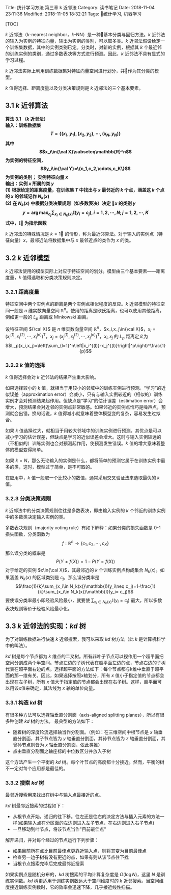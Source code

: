 Title: 统计学习方法 第三章 k 近邻法
Category: 读书笔记
Date: 2018-11-04 23:11:36
Modified: 2018-11-05 18:32:21
Tags: 统计学习, 机器学习

[TOC]

$k$ 近邻法（$k$-nearest neighbor，$k$-NN）是一种基本分类与回归方法。$k$ 近邻法的输入为实例的特征向量，输出为实例的类别，可以取多类。$k$ 近邻法假设给定一个训练集数据，其中的实例类别已定。分类时，对新的实例，根据其 $k$ 个最近邻的训练实例的类别，通过多数表决等方式进行预测。因此，$k$ 近邻法不具有显式的学习过程。

$k$ 近邻法实际上利用训练数据集对特征向量空间进行划分，并作为其分类的模型。

$k$ 值得选择、距离度量以及分类决策规则是 $k$ 近邻法的三个基本要素。

## 3.1 $k$ 近邻算法

**算法 3.1 （$k$ 近邻法）  
输入：训练数据集
$$T=\{(x_1,y_1),(x_2,y_2),\cdots,(x_N,y_N)\}$$
其中
$$x_i\in{\cal X}\subseteq\mathbb{R}^n$$
为实例的特征空间，
$$y_i\in{\cal Y}=\{c_1,c_2,\cdots,c_K\}$$
为实例的类别；
实例特征向量 $x$  
输出：实例 $x$ 所属的类 $y$  
(1) 根据给定的距离度量，在训练集 $T$ 中找出与 $x$ 最邻近的 $k$ 个点，涵盖这 $k$ 个点的 $x$ 的邻域记作 $N_k(x)$  
(2) 在 $N_k(x)$  中根据分类决策规则（如多数表决）决定 $x$ 的类别 $y$
$$y=\arg\max_{c_j}\sum_{x_i\in N_k(x)}\mathbb{I}(y_i=c_j),i=1,2,\cdots,N; j=1,2,\cdots,K$$
式中，$\mathbb{I}$ 为指示函数**

$k$ 近邻法的特殊情况是 $k=1$ 的情形，称为最近邻算法。对于输入的实例点（特征向量）$x$，最邻近法将数据集中与 $x$ 最邻近点的类作为 $x$ 的类。

## 3.2 $k$ 近邻模型

$k$ 近邻法使用的模型实际上对应于特征空间的划分。模型由三个基本要素——距离度量，$k$ 值得选取和分类决策规则决定。

### 3.2.1 距离度量

特征空间中两个实例点的距离是两个实例点相似程度的反应。$k$ 近邻模型的特征空间一般是 $n$ 维实数向量空间 $\mathbb{R}^n$。使用的距离是欧氏距离，也可以使用其他距离，例如更一般的 $L_p$ 距离或 Minkowski 距离。

设特征空间 ${\cal X}$ 是 $n$ 维实数向量空间 $\mathbb{R}^n$，$x_i,x_j\in{\cal X}$，$x_i=\left(x_i^{(1)},x_i^{(2)},\cdots,x_i^{(n)}\right)^\text{T}$，$x_j=\left(x_j^{(1)},x_j^{(2)},\cdots,x_j^{(n)}\right)^\text{T}$，$x_i,x_j$ 的 $L_p$ 距离定义为
$$L_p(x_i,x_j)=\left(\sum_{l=1}^n\left|x_i^{(l)}-x_j^{(l)}\right|^p\right)^\frac{1}{p}$$

### 3.2.2 $k$ 值的选择

$k$ 值得选择会对 $k$ 近邻法的结果产生重大影响。

如果选择较小的 $k$ 值，就相当于用较小的邻域中的训练实例进行预测。“学习”的近似误差（approximation error）会减小，只有与输入实例较近的（相似的）训练实例才会对预测结果起作用。但缺点是“学习”的估计误差（estimation error）会增大，预测结果会对近邻的实例点非常敏感。如果邻近的实例点恰巧是噪声点，预测就会出错。换句话说，$k$ 值得减小就意味着整体模型变的复杂，容易发生过拟合。

如果 $k$ 值选择过大，就相当于用较大邻域中的训练实例进行预测。其优点是可以减小学习的估计误差，但缺点是学习的近似误差会增大。这时与输入实例较远的（不相似的）训练实例也会对预测起作用，使预测发生错误。$k$ 值的增大意味着整体的模型变得简单。

如果 $k=N$，那么无论输入的实例是什么，都将简单的预测它属于在训练实例中最多的类，这时，模型过于简单，是不可取的。

在应用中，$k$ 值一般取一个比较小的数值，通常采用交叉验证法来选取最优的 $k$ 值。

### 3.2.3 分类决策规则

$k$ 近邻法中的分类决策规则往往是多数表决，即由输入实例的 $k$ 个邻近的训练实例中的多数类决定输入实例的类。

多数表决规则（majority voting rule）有如下解释：如果分类的损失函数是 0-1 损失函数，分类函数为
$$f:\mathbb{R}^n\longrightarrow\{c_1,c_2,\cdots,c_K\}$$
那么误分类的概率是
$$P(Y\neq f(X))=1-P(Y=f(X))$$
对于给定的实例 $x\in{\cal X}$，其最邻近的 $k$ 个训练实例点构成集合 $N_k(x)$。如果涵盖 $N_k(x)$ 的区域类别是 $c_j$，那么误分类率是
$$\frac{1}{k}\sum_{x_i\in N_k(x)}\mathbb{I}(y_i\neq c_j)=1-\frac{1}{k}\sum_{x_i\in N_k(x)}\mathbb{I}(y_i= c_j)$$
要使误分类率最小即经验风险最小，就要使 $\sum_{x_i\in N_k(x)}\mathbb{I}(y_i= c_j)$ 最大，所以多数表决规则等价于经验风险最小化。

## 3.3 $k$ 近邻法的实现：$kd$ 树

为了对训练数据进行快速 $k$ 近邻搜索，我可以采取 $kd$ 树方法（此 $k$ 是计算机科学中的叫法）。

$kd$ 树是每个节点都为 $k$ 维点的二叉树。所有非叶子节点可以视作用一个超平面把空间分割成两个半空间。节点左边的子树代表在超平面左边的点，节点右边的子树代表在超平面右边的点。选择超平面的方法如下：每个节点都与k维中垂直于超平面的那一维有关。因此，如果选择按照x轴划分，所有 $x$ 值小于指定值的节点都会出现在左子树，所有 $x$ 值大于指定值的节点都会出现在右子树。这样，超平面可以用该x值来确定，其法线为 $x$ 轴的单位向量。

### 3.3.1 构造 $kd$ 树

有很多种方法可以选择轴垂直分割面（axis-aligned splitting planes），所以有很多种创建 $kd$ 树的方法。 最典型的方法如下：

- 随着树的深度轮流选择轴当作分割面。（例如：在三维空间中根节点是 $x$ 轴垂直分割面，其子节点皆为 $y$ 轴垂直分割面，其孙节点皆为 $z$ 轴垂直分割面，其曾孙节点则皆为 $x$ 轴垂直分割面，依此类推）
- 点由垂直分割面之轴座标的中位数区分并放入子树

这个方法产生一个平衡的 $kd$ 树。每个叶节点的高度都十分接近。然而，平衡的树不一定对每个应用都是最佳的。

### 3.3.2 搜索 $kd$ 树

最邻近搜索用来找出在树中与输入点最接近的点。

$kd$ 树最邻近搜索的过程如下：

- 从根节点开始，递归的往下移。往左还是往右的决定方法与插入元素的方法一样(如果输入点在分区面的左边则进入左子节点，在右边则进入右子节点)
- 一旦移动到叶节点，将该节点当作"目前最佳点"

解开递归，并对每个经过的节点运行下列步骤：

- 如果目前所在点比目前最佳点更靠近输入点，则将其变为目前最佳点
- 检查另一边子树有没有更近的点，如果有则从该节点往下找
- 当根节点搜索完毕后完成最邻近搜索

如果实例点是随机分布的，$kd$ 树搜索的平均计算复杂度是 $O(\log N)$，这里 $N$ 是训练实例数。$kd$ 树更适用于训练实例数远大于空间维度时的 $k$ 近邻搜索。当空间维度接近训练实例数时，它的效率会迅速下降，几乎接近线性扫描。
